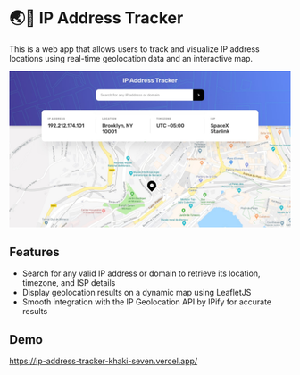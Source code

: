 # 🌏📍 IP Address Tracker
This is a web app that allows users to track and visualize IP address locations using real-time geolocation data and an interactive map.

![Desktop Design of the IP Address Tracker](/docs/desktop-design.jpg)

## Features

- Search for any valid IP address or domain to retrieve its location, timezone, and ISP details
- Display geolocation results on a dynamic map using LeafletJS
- Smooth integration with the IP Geolocation API by IPify for accurate results

## Demo
https://ip-address-tracker-khaki-seven.vercel.app/
